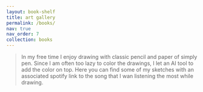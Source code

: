 ```yaml
---
layout: book-shelf
title: art gallery
permalink: /books/
nav: true
nav_order: 7
collection: books
---
```


> In my free time I enjoy drawing with classic pencil and paper of simply pen. Since I am often too lazy to color the drawings, I let an AI tool to add the color on top.
> Here you can find some of my sketches with an associated spotify link to the song that I wan listening the most while drawing.



